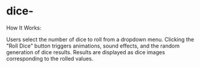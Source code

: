 # dice-
How It Works:

Users select the number of dice to roll from a dropdown menu.
Clicking the "Roll Dice" button triggers animations, sound effects, and the random generation of dice results.
Results are displayed as dice images corresponding to the rolled values.
